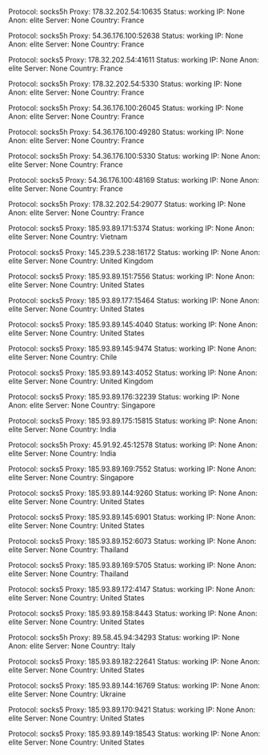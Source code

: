 Protocol: socks5h
Proxy: 178.32.202.54:10635
Status: working
IP: None
Anon: elite
Server: None
Country: France

Protocol: socks5h
Proxy: 54.36.176.100:52638
Status: working
IP: None
Anon: elite
Server: None
Country: France

Protocol: socks5
Proxy: 178.32.202.54:41611
Status: working
IP: None
Anon: elite
Server: None
Country: France

Protocol: socks5h
Proxy: 178.32.202.54:5330
Status: working
IP: None
Anon: elite
Server: None
Country: France

Protocol: socks5h
Proxy: 54.36.176.100:26045
Status: working
IP: None
Anon: elite
Server: None
Country: France

Protocol: socks5h
Proxy: 54.36.176.100:49280
Status: working
IP: None
Anon: elite
Server: None
Country: France

Protocol: socks5h
Proxy: 54.36.176.100:5330
Status: working
IP: None
Anon: elite
Server: None
Country: France

Protocol: socks5
Proxy: 54.36.176.100:48169
Status: working
IP: None
Anon: elite
Server: None
Country: France

Protocol: socks5h
Proxy: 178.32.202.54:29077
Status: working
IP: None
Anon: elite
Server: None
Country: France

Protocol: socks5
Proxy: 185.93.89.171:5374
Status: working
IP: None
Anon: elite
Server: None
Country: Vietnam

Protocol: socks5
Proxy: 145.239.5.238:16172
Status: working
IP: None
Anon: elite
Server: None
Country: United Kingdom

Protocol: socks5
Proxy: 185.93.89.151:7556
Status: working
IP: None
Anon: elite
Server: None
Country: United States

Protocol: socks5
Proxy: 185.93.89.177:15464
Status: working
IP: None
Anon: elite
Server: None
Country: United States

Protocol: socks5
Proxy: 185.93.89.145:4040
Status: working
IP: None
Anon: elite
Server: None
Country: United States

Protocol: socks5
Proxy: 185.93.89.145:9474
Status: working
IP: None
Anon: elite
Server: None
Country: Chile

Protocol: socks5
Proxy: 185.93.89.143:4052
Status: working
IP: None
Anon: elite
Server: None
Country: United Kingdom

Protocol: socks5
Proxy: 185.93.89.176:32239
Status: working
IP: None
Anon: elite
Server: None
Country: Singapore

Protocol: socks5
Proxy: 185.93.89.175:15815
Status: working
IP: None
Anon: elite
Server: None
Country: India

Protocol: socks5h
Proxy: 45.91.92.45:12578
Status: working
IP: None
Anon: elite
Server: None
Country: India

Protocol: socks5
Proxy: 185.93.89.169:7552
Status: working
IP: None
Anon: elite
Server: None
Country: Singapore

Protocol: socks5
Proxy: 185.93.89.144:9260
Status: working
IP: None
Anon: elite
Server: None
Country: United States

Protocol: socks5
Proxy: 185.93.89.145:6901
Status: working
IP: None
Anon: elite
Server: None
Country: United States

Protocol: socks5
Proxy: 185.93.89.152:6073
Status: working
IP: None
Anon: elite
Server: None
Country: Thailand

Protocol: socks5
Proxy: 185.93.89.169:5705
Status: working
IP: None
Anon: elite
Server: None
Country: Thailand

Protocol: socks5
Proxy: 185.93.89.172:4147
Status: working
IP: None
Anon: elite
Server: None
Country: United States

Protocol: socks5
Proxy: 185.93.89.158:8443
Status: working
IP: None
Anon: elite
Server: None
Country: United States

Protocol: socks5h
Proxy: 89.58.45.94:34293
Status: working
IP: None
Anon: elite
Server: None
Country: Italy

Protocol: socks5
Proxy: 185.93.89.182:22641
Status: working
IP: None
Anon: elite
Server: None
Country: United States

Protocol: socks5
Proxy: 185.93.89.144:16769
Status: working
IP: None
Anon: elite
Server: None
Country: Ukraine

Protocol: socks5
Proxy: 185.93.89.170:9421
Status: working
IP: None
Anon: elite
Server: None
Country: United States

Protocol: socks5
Proxy: 185.93.89.149:18543
Status: working
IP: None
Anon: elite
Server: None
Country: United States

